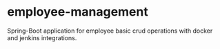 # employee-management
Spring-Boot application for employee basic crud operations with docker and jenkins integrations.
